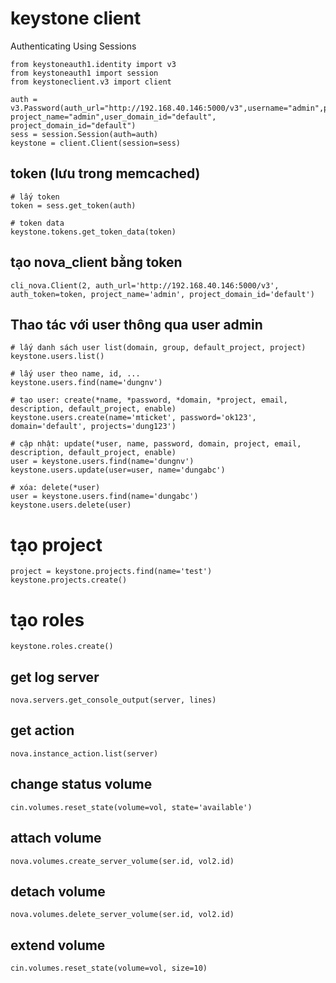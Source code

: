 # keystone client
Authenticating Using Sessions
```
from keystoneauth1.identity import v3
from keystoneauth1 import session
from keystoneclient.v3 import client

auth = v3.Password(auth_url="http://192.168.40.146:5000/v3",username="admin",password="ok123", project_name="admin",user_domain_id="default", project_domain_id="default")
sess = session.Session(auth=auth)
keystone = client.Client(session=sess)
```
## token (lưu trong memcached)
```
# lấy token
token = sess.get_token(auth)

# token data
keystone.tokens.get_token_data(token)
```
## tạo nova_client bằng token
```
cli_nova.Client(2, auth_url='http://192.168.40.146:5000/v3', auth_token=token, project_name='admin', project_domain_id='default')
```

## Thao tác với user thông qua user admin
```
# lấy danh sách user list(domain, group, default_project, project) 
keystone.users.list()

# lấy user theo name, id, ...
keystone.users.find(name='dungnv')

# tạo user: create(*name, *password, *domain, *project, email, description, default_project, enable)
keystone.users.create(name='mticket', password='ok123', domain='default', projects='dung123')

# cập nhật: update(*user, name, password, domain, project, email, description, default_project, enable)
user = keystone.users.find(name='dungnv')
keystone.users.update(user=user, name='dungabc')

# xóa: delete(*user)
user = keystone.users.find(name='dungabc')
keystone.users.delete(user)
```

# tạo project
```
project = keystone.projects.find(name='test')
keystone.projects.create()
```
# tạo roles
```
keystone.roles.create()
```

## get log server
`nova.servers.get_console_output(server, lines)`

## get action 
`nova.instance_action.list(server)`

## change status volume
`cin.volumes.reset_state(volume=vol, state='available')`

## attach volume 
`nova.volumes.create_server_volume(ser.id, vol2.id)`

## detach volume 
`nova.volumes.delete_server_volume(ser.id, vol2.id)`

## extend volume
`cin.volumes.reset_state(volume=vol, size=10)`
